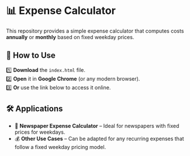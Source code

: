 # 📊 Expense Calculator  

This repository provides a simple expense calculator that computes costs **annually** or **monthly** based on fixed weekday prices.  

## 🚀 How to Use  

1️⃣ **Download** the `index.html` file.  
2️⃣ **Open** it in **Google Chrome** (or any modern browser).  
3️⃣ **Or** use the link below to access it online.  

## 🛠 Applications  

- 📅 **Newspaper Expense Calculator** – Ideal for newspapers with fixed prices for weekdays.  
- 💰 **Other Use Cases** – Can be adapted for any recurring expenses that follow a fixed weekday pricing model.  
